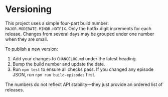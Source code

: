 # Versioning

This project uses a simple four-part build number: `MAJOR.MODERATE.MINOR.HOTFIX`.
Only the hotfix digit increments for each release. Changes from several days may
be grouped under one number when they are small.

To publish a new version:

1. Add your changes to `CHANGELOG.md` under the latest heading.
2. Bump the build number and update the date.
3. Run `npm test` to ensure all checks pass. If you changed any episode JSON,
   run `npm run build-episodes` first.

The numbers do not reflect API stability—they just provide an ordered list of
releases.

